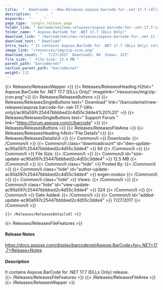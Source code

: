 ```yaml
---
title:  "  Downloads ---New-Releases-aspose.barcode-for-.net-17.7-(dlls-only) . " 
description:  "    . " 
keywords:  "    . " 
page_type:  single_release_page
folder_link: " barcode/net/new-releases/aspose.barcode-for-.net-17.7-(dlls-only)/"
folder_name: " Aspose.BarCode for .NET 17.7 (DLLs Only)"
download_link: " /barcode/net/new-releases/aspose.barcode-for-.net-17.7-(dlls-only)/ac90a597c25447bbbbed2c4d55c3dde4"
download_text: " Download"
Intro_text: " It contains Aspose.BarCode for .NET 17.7 (DLLs Only) release."
image_link: "/resources/img/zip-icon.png"
download_count: "   7/27/2017  Downloads: 84  Views: 323"
file_size: "  File Size: 12.5 MB "
parent_path: "barcode/net"
section_parent_path: "barcode/net"
weight: 132 
---
```


{{< Releases/ReleasesWapper >}}
  {{< Releases/ReleasesHeading H2txt=" Aspose.BarCode for .NET 17.7 (DLLs Only)" imagelink="/resources/img/zip-icon.png">}}
  {{< Releases/ReleasesButtons >}}
    {{< Releases/ReleasesSingleButtons text=" Download" link="/barcode/net/new-releases/aspose.barcode-for-.net-17.7-(dlls-only)/ac90a597c25447bbbbed2c4d55c3dde4%20%20" >}}
    {{< Releases/ReleasesSingleButtons text=" Support Forum " link="https://forum.aspose.com/c/barcode" >}}
  {{< Releases/ReleasesButtons >}}
  {{< Releases/ReleasesFileArea >}}
    {{< Releases/ReleasesHeading h4txt="File Details">}}
    {{< Releases/ReleasesDetailsUl >}}
            {{< Common/li  >}} Downloads: {{< /Common/li >}} 
      {{< Common/li class="downloadcount" id="dwn-update-ac90a597c25447bbbbed2c4d55c3dde4" >}} 84 {{< /Common/li >}} 
      {{< Common/li  >}} File Size: {{< /Common/li >}} 
      {{< Common/li id="size-update-ac90a597c25447bbbbed2c4d55c3dde4" >}} 12.5 MB {{< /Common/li >}} 
      {{< Common/li  class="hide" >}} Posted By: {{< /Common/li >}} 
      {{< Common/li class="hide" id="author-update-ac90a597c25447bbbbed2c4d55c3dde4" >}} evgen.noskov {{< /Common/li >}} 
      {{< Common/li class="hide"  >}} Views: {{< /Common/li >}} 
      {{< Common/li class="hide" id="view-update-ac90a597c25447bbbbed2c4d55c3dde4" >}} 324 {{< /Common/li >}} 
      {{< Common/li  >}} Date Added: {{< /Common/li >}} 
      {{< Common/li id="added-update-ac90a597c25447bbbbed2c4d55c3dde4" >}} 7/27/2017 {{< /Common/li >}} 

    {{< /Releases/ReleasesDetailsUl >}}

  {{< Releases/ReleasesFileFeatures >}}
      <h4>Release Notes</h4><div><a href="https://docs.aspose.com/display/barcodenet/Aspose.BarCode+for+.NET+17.7+Release+Notes">https://docs.aspose.com/display/barcodenet/Aspose.BarCode+for+.NET+17.7+Release+Notes</a></div><h4>Description</h4><div class="HTMLDescription">It contains Aspose.BarCode for .NET 17.7 (DLLs Only) release.</div>
  {{< /Releases/ReleasesFileFeatures >}}
 {{< /Releases/ReleasesFileArea >}}
{{< /Releases/ReleasesWapper >}}


